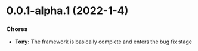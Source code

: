 # 0.0.1-alpha.1 (2022-1-4)

### Chores

- **Tony:** The framework is basically complete and enters the bug fix stage
